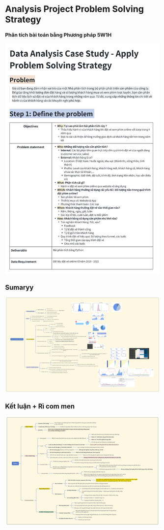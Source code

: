 # Analysis Project Problem Solving Strategy
### Phân tích bài toán bằng Phương pháp 5W1H
 <img src="Phan_Tich_Bai_Toan_5W1H.png">
<h2>Sumaryy</h2>
<img src="Sumaryy.png">
<h2> Kết luận + Rì com men</h2>
<img src="OutLine.png"> 

